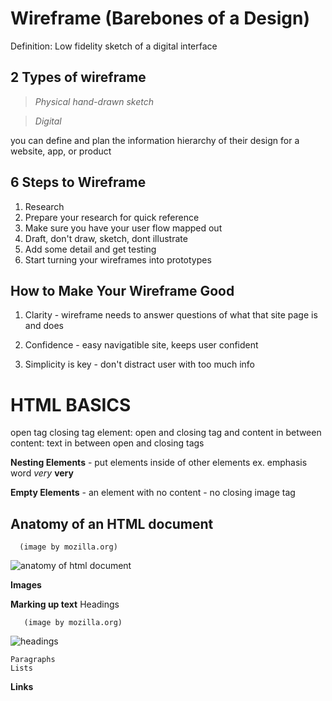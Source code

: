 # Wireframe (Barebones of a Design)
 Definition: Low fidelity sketch of a digital interface
          
 ## 2 Types of wireframe
 
  > *Physical hand-drawn sketch* 

  > *Digital*

  
 you can define and plan the information hierarchy of their design for a website, app, or product

   ## 6 Steps to Wireframe
   
  1. Research
  2. Prepare your research for quick reference
  3. Make sure you have your user flow mapped out
  4. Draft, don't draw, sketch, dont illustrate
  5. Add some detail and get testing
  6. Start turning your wireframes into prototypes

   ## How to Make Your Wireframe Good

  1. Clarity
    - wireframe needs to answer questions of what that site page is and does
     
  2. Confidence
    - easy navigatible site, keeps user confident
    
  3. Simplicity is key
    - don't distract user with too much info


# HTML BASICS
  
   open tag 
   closing tag 
   element: open and closing tag and content in between
   content: text in between open and closing tags
   
   **Nesting Elements**
    - put elements inside of other elements
      ex. emphasis word *very* <strong>very</strong>

   **Empty Elements**
    - an element with no content
    - no closing image tag
    
   ## Anatomy of an HTML document
      
      (image by mozilla.org)
   ![anatomy of html document](https://user-images.githubusercontent.com/65520470/127260902-e457a061-cef5-40a7-8e14-b5b7725b8ddb.png)
     
   **Images**
   
   **Marking up text**
    Headings 
    
       (image by mozilla.org)
   ![headings](https://user-images.githubusercontent.com/65520470/127261695-2b27649d-66ef-4844-b1b7-cf666e56a518.png)

    Paragraphs 
    Lists
    
   **Links**
   
   
